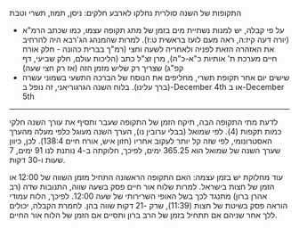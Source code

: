 התקופות של השנה סולרית נחלקו לארבע חלקים: ניסן, תמוז, תשרי וטבת

- על פי קבלה, יש למנות נשתיית מים בזמן של מתג תקופה עצמו, כמו שכתב הרמ"א (יורה דעה קיז:ה, ראה מעם לועז בראשית ט:ז). למרות שהמנהג הג'רבא היה להרחיב את האזהרה הזאת לפניה ולאחריה לשעה וחצי (רמ"ך בברית כהונה - חלק אורח חיים מערכת ת' אותיות כ"א-כ"ה), מרן זצ"ל כתב (הליכות עולם, חלק שביעי, דף קפ"ג) שצריך רק שליש מזמן הזה (אז רק חצי שעה)
- שישים יום אחר תקופת תשרי, מחליפים את הנוסח של הברכה התשעי בשמוני עשרה (ברך עלינו). בלוח השנה הגרגוריאני, זה נופל ב-December 4th או ב-December 5th

---

לדעת מתי התקופה הבה, תיקח הזמן של התקופה שעבר ותסיף את עורך השנה חלקי כמות תקפות (4). לפי שמואל (בבלי ערובין נו), הערך השנה מעוגל כלפי מעלה מהערך האסטרונומי, לפי שזה קל יותר לעקוב אחריו (חזון איש, אורח חיים 138:4). לכן, כיוון שערך השנה של שמואל הוא 365.25 ימים, לפיכך, חלוקתה ב-4 נותנת לנו 91 ימים, 7 שעות ו-30 דקות.

עוד מחלוקת יש בזמן עצמה: האם התקופה הראשונה התחיל מזמן השווה של 12:00 או הזמן של חצות בישראל. למרות שלוח אור חיים פסק בשעה שווה, התנובות שדה (רב אהרן ברון) מתנגד לכך בשל האופי השרירותי של שעה 12:00. לפיכך, הלוח עמודי הוראה פסק בשיטת של חצות (11:39), שרק -21 דקות שווה בהן. לחמרת הקבלה, יכולים ללך אחר שניהם אם תתחיל בזמן של הרב ברון ותסיים אם הזמן של הלוח אור החיים.
